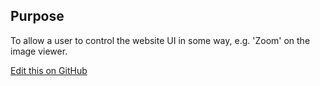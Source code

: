 ## Purpose
To allow a user to control the website UI in some way, e.g. 'Zoom' on the image viewer.

[Edit this on GitHub](https://github.com/wellcometrust/wellcomecollection.org/blob/master/common/views/components/Buttons/Control/README.md)
